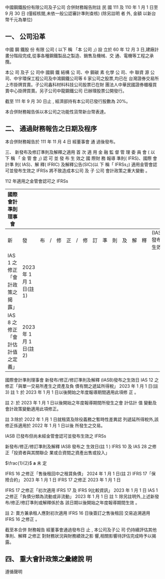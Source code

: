 中國鋼鐵股份有限公司及子公司 合併財務報告附註 民 國 111 及 110 年 1 月 1 日至 9 月 30 日
(僅經核閱,未依一般公認審計準則查核)
(除另註明 者 外, 金額 以新台幣千元為單位)

## 一、 公司沿革

中國 鋼 鐵股 份 有限 公司 ( 以下 稱 「本 公司 」) 設 立於 60 年 12 月 3 日,建廠計畫分階段完成,從事各種鋼鐵製品之製造、銷售及機械、交 通、電機等工程之承攬。

本公 司 及子 公 司中 國鋼 鐵 結構 公 司、中 鋼碳 素 化學 公 司、中 聯資 源 公司、中宇環保工程公司及中鴻鋼鐵公司等 6 家公司之股票,均已在 台灣證券交易所上市掛牌買賣。子公司鑫科材料科技公司股票已在財 團法人中華民國證券櫃檯買賣中心掛牌買賣。另子公司中龍鋼鐵公司 已辦理股票公開發行。

截至 111 年 9 月 30 日止 , 經濟部持有本公司已發行股數為 20%。

本合併財務報告係以本公司之功能性貨幣新台幣表達。

## 二、 通過財務報告之日期及程序

本合併財務報告於 111 年 11 月 4 日 經董事會 通 過後發布。

三、 新發布及修訂準則及解釋之適用 首 次 適 用 金 融 監 督 管 理 委 員 會 ( 以 下 稱 「 金 管 會 」) 認 可 並 發 布 生 效之 國 際財 務 報導 準則( IFRS)、國際 會 計準 則( IAS)、解 釋( IFRIC) 及解釋公告(SIC)(以 下 稱「 IFRSs」)
適用金管會認可並發布生效之 IFRSs 將不致造成本公司 及 子 公司 會計政策之重大變動 。

112 年適用之金管會認可之 IFRSs

| 國際會計準則理事會               |                           |    |    |    |    |    |    |    |    |    |    |    |    |                      |
|----------------------------------|---------------------------|----|----|----|----|----|----|----|----|----|----|----|----|----------------------|
| 新                               | 發                        | 布 | / | 修 | 正 | / | 修 | 訂 | 準 | 則 | 及 | 解 | 釋 | (IASB)發布之生效日 |
| IAS 1 之修正「會計政策之揭露」   | 2023 年 1 月 1 日(註 1) |    |    |    |    |    |    |    |    |    |    |    |    |                      |
| IAS 8 之修正「會計估計值之定義」 | 2023 年 1 月 1 日(註 2) |    |    |    |    |    |    |    |    |    |    |    |    |                      |

國際會計準則理事會 新發布/修正/修訂準則及解釋
(IASB)發布之生效日 IAS 12 之修正「與單一交易所產生之資產及負 債有關之遞延所得稅」
2023 年 1 月 1 日(註 3)
註 1: 於 2023 年 1 月 1 日以後開始之年度報導期間適用此項修 正 。

註 2: 於 2023 年 1 月 1 日以後開始之年度報導期間所發生之會 計估計 值 變動及會計政策變動適用此項修正。

註 3:除於 2022 年 1 月 1 日就租賃及除役義務之暫時性差異認 列遞延所得稅外,該修正係適用於 2022 年 1 月 1 日以後 所發生之交易。

IASB 已發布但尚未經金管會認可並發布生效之 IFRSs

新發布/修正/修訂準則及解釋
IASB 發布之
生效日(註 1 )
IFRS 10 及 IAS 28 之修正「投資者與其關聯企
業或合資間之資產出售或投入」

$\frac{1}{2}$
$\mathbf{a}$
未 定

IFRS 16 之修正「售後租回中之租賃負債」 2024 年 1 月 1 日(註 2) IFRS 17「保險合約」 2023 年 1 月 1 日 IFRS 17 之修正 2023 年 1 月 1 日

IFRS 17 之修正「初次適用 IFRS 17 及 IFRS 9比較資訊」
2023 年 1 月 1 日 IAS 1 之修正「負債分類為流動或非流動」 2023 年 1 月 1 日 註 1: 除另註明外,上述新發布/修正/修訂準則或解釋係於各 該日期以後開始之年度報導期間生效 。

註 2: 賣方兼承租人應對初次適用 IFRS 16 日後簽訂之售後租回 交易追溯適用 IFRS 16 之修正 。

 截至本合併 財務報告 經董事會通過發布日 止 , 本公司及子公 司 仍持續評估其他準則、解釋 之修正 對財務狀況與財務績效之影 響,相關影響待評估完成時予以揭露。

## 四、 重大會計政策之彙總說 明

遵循聲明